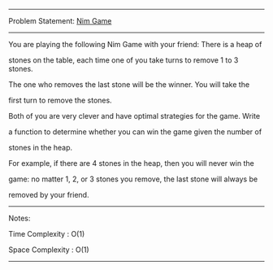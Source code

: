******************************************************************************
Problem Statement: [Nim Game](https://leetcode.com/problems/nim-game/#/description)
******************************************************************************

You are playing the following Nim Game with your friend: There is a heap of

stones on the table, each time one of you take turns to remove 1 to 3 stones.

The one who removes the last stone will be the winner. You will take the

first turn to remove the stones. 

Both of you are very clever and have optimal strategies for the game. Write

a function to determine whether you can win the game given the number of

stones in the heap. 

For example, if there are 4 stones in the heap, then you will never win the

game: no matter 1, 2, or 3 stones you remove, the last stone will always be

removed by your friend.

******************************************************************************
Notes:

Time Complexity : O(1) 

Space Complexity : O(1)

******************************************************************************
